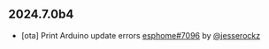 ## 2024.7.0b4

- [ota] Print Arduino update errors [esphome#7096](https://github.com/esphome/esphome/pull/7096) by [@jesserockz](https://github.com/jesserockz)

